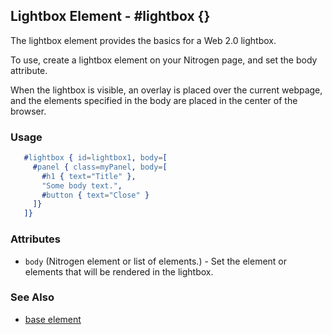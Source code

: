 <!-- dash: #lightbox | Element | ###:Section -->



## Lightbox Element - #lightbox {}

  The lightbox element provides the basics for a Web 2.0 lightbox. 

  To use, create a lightbox element on your Nitrogen page, and set
  the body attribute.

  When the lightbox is visible, an overlay is placed over the current webpage,
  and the elements specified in the body are placed in the center of the browser.

### Usage

```erlang
   #lightbox { id=lightbox1, body=[
     #panel { class=myPanel, body=[
       #h1 { text="Title" },
       "Some body text.",
       #button { text="Close" }
     ]}
   ]}

```

### Attributes

   * `body` (Nitrogen element or list of elements.) - Set the element or elements that will be rendered in the lightbox.

### See Also

 *  [base element](./element_base.md)

 
